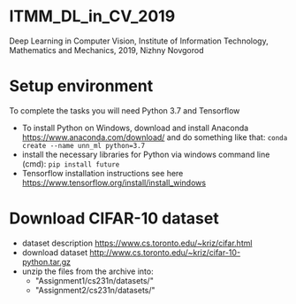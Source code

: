 # ITMM_DL_in_CV_2019
Deep Learning in Computer Vision, Institute of Information Technology, Mathematics and Mechanics, 2019, Nizhny Novgorod

# Setup environment
To complete the tasks you will need Python 3.7 and Tensorflow
- To install Python on Windows, download and install Anaconda https://www.anaconda.com/download/ and do something like that: `conda create --name unn_ml python=3.7 `
- install the necessary libraries for Python via windows command line (cmd): `pip install future`
- Tensorflow installation instructions see here https://www.tensorflow.org/install/install_windows

# Download CIFAR-10 dataset
- dataset description https://www.cs.toronto.edu/~kriz/cifar.html
- download dataset http://www.cs.toronto.edu/~kriz/cifar-10-python.tar.gz
- unzip the files from the archive into:
  - "Assignment1/cs231n/datasets/"
  - "Assignment2/cs231n/datasets/"
